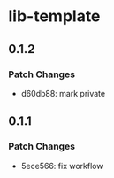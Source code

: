 # lib-template

## 0.1.2

### Patch Changes

- d60db88: mark private

## 0.1.1

### Patch Changes

- 5ece566: fix workflow
